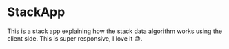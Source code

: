 # StackApp
This is a stack app explaining how the stack data algorithm works using the client side. This is super responsive, I love it 😍. 
